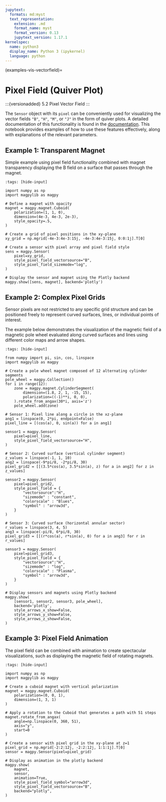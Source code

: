 ```yaml
---
jupytext:
  formats: md:myst
  text_representation:
    extension: .md
    format_name: myst
    format_version: 0.13
    jupytext_version: 1.17.1
kernelspec:
  name: python3
  display_name: Python 3 (ipykernel)
  language: python
---
```


(examples-vis-vectorfield)=

# Pixel Field (Quiver Plot)

:::{versionadded} 5.2
Pixel Vector Field
:::

The `Sensor` object with its `pixel` can be conveniently used for visualizing the vector fields `"B"`, `"H"`, `"M"`, or `"J"` in the form of quiver plots. A detailed documentation of this functionality is found in the [documentation](styles-pixel-vectorfield). This notebook provides examples of how to use these features effectively, along with explanations of the relevant parameters.

## Example 1: Transparent Magnet

Simple example using pixel field functionality combined with magnet transparency displaying the B field on a surface that passes through the magnet.

```{code-cell} ipython3
:tags: [hide-input]

import numpy as np
import magpylib as magpy

# Define a magnet with opacity
magnet = magpy.magnet.Cuboid(
    polarization=(1, 1, 0),
    dimension=(4e-3, 4e-3, 2e-3),
    style_opacity=.5,
)

# Create a grid of pixel positions in the xy-plane
xy_grid = np.mgrid[-4e-3:4e-3:15j, -4e-3:4e-3:15j, 0:0:1j].T[0]

# Create a sensor with pixel array and pixel field style
sens = magpy.Sensor(
    pixel=xy_grid,
    style_pixel_field_vectorsource="B",
    style_pixel_field_sizemode="log",
)

# Display the sensor and magnet using the Plotly backend
magpy.show([sens, magnet], backend='plotly')
```

## Example 2: Complex Pixel Grids

Sensor pixels are not restricted to any specific grid structure and can be positioned freely to represent curved surfaces, lines, or individual points of interest.

The example below demonstrates the visualization of the magnetic field of a magnetic pole wheel evaluated along curved surfaces and lines using different color maps and arrow shapes.

```{code-cell} ipython3
:tags: [hide-input]

from numpy import pi, sin, cos, linspace
import magpylib as magpy

# Create a pole wheel magnet composed of 12 alternating cylinder segments
pole_wheel = magpy.Collection()
for i in range(12):
    zone = magpy.magnet.CylinderSegment(
        dimension=(1.8, 2, 1, -15, 15),
        polarization=((-1)**i, 0, 0),
    ).rotate_from_angax(30*i, axis='z')
    pole_wheel.add(zone)

# Sensor 1: Pixel line along a circle in the xz-plane
ang1 = linspace(0, 2*pi, endpoint=False)
pixel_line = [(cos(a), 0, sin(a)) for a in ang1]

sensor1 = magpy.Sensor(
    pixel=pixel_line,
    style_pixel_field_vectorsource="H",
)

# Sensor 2: Curved surface (vertical cylinder segment)
z_values = linspace(-1, 1, 10)
ang2 = linspace(-9*pi/8, -2*pi/8, 30)
pixel_grid2 = [[(3.5*cos(a), 3.5*sin(a), z) for a in ang2] for z in z_values]

sensor2 = magpy.Sensor(
    pixel=pixel_grid2,
    style_pixel_field = {
        "vectorsource":"H",
        "sizemode" : "constant",
        "colorscale" : "Blues",
        "symbol" : "arrow3d",
    }
)

# Sensor 3: Curved surface (horizontal annular sector)
r_values = linspace(3, 4, 5)
ang3 = linspace(-pi/8, 6*pi/8, 30)
pixel_grid3 = [[(r*cos(a), r*sin(a), 0) for a in ang3] for r in r_values]

sensor3 = magpy.Sensor(
    pixel=pixel_grid3,
    style_pixel_field = {
        "vectorsource":"H",
        "sizemode" : "log",
        "colorscale" : "Plasma",
        "symbol" : "arrow3d",
    }
)

# Display sensors and magnets using Plotly backend
magpy.show(
    [sensor1, sensor2, sensor3, pole_wheel],
    backend='plotly',
    style_arrows_x_show=False,
    style_arrows_y_show=False,
    style_arrows_z_show=False,
)
```

## Example 3: Pixel Field Animation

The pixel field can be combined with animation to create spectacular visualizations, such as displaying the magnetic field of rotating magnets.

```{code-cell} ipython3
:tags: [hide-input]

import numpy as np
import magpylib as magpy

# Create a cuboid magnet with vertical polarization
magnet = magpy.magnet.Cuboid(
    polarization=(0, 0, 1),
    dimension=(1, 3, 1)
)

# Apply a rotation to the Cuboid that generates a path with 51 steps
magnet.rotate_from_angax(
    angle=np.linspace(0, 360, 51),
    axis="y",
    start=0
)

# Create a sensor with pixel grid in the xy-plane at z=1
pixel_grid = np.mgrid[-2:2:12j, -2:2:12j, 1:1:1j].T[0]
sensor = magpy.Sensor(pixel=pixel_grid)

# Display as animation in the plotly backend
magpy.show(
    magnet,
    sensor,
    animation=True,
    style_pixel_field_symbol="arrow3d",
    style_pixel_field_vectorsource="B",
    backend="plotly",
)
